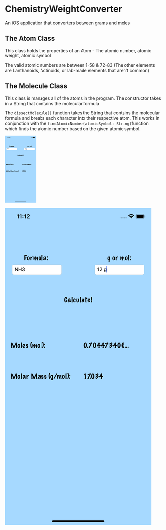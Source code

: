 # ChemistryWeightConverter
An iOS application that converters between grams and moles

## The Atom Class
This class holds the properties of an Atom - The atomic number, atomic weight, atomic symbol

The valid atomic numbers are between 1-58 & 72-83 (The other elements are Lanthanoids, Actinoids, or lab-made elements that aren't common)

## The Molecule Class
This class is manages all of the atoms in the program. The constructor takes in a String that contains the molecular formula

The `dissectMolecule()` function takes the String that contains the molecular formula and breaks each character into their respective atom. This works in conjunction with the `findAtomicNumber(atomicSymbol: String)`function which finds the atomic number based on the given atomic symbol.

<img src = "ChemistryWeightConverter/ChemistryWeightConverter/GramsToMoles.png" width=100>

![](ChemistryWeightConverter/ChemistryWeightConverter/GramsToMoles.png)
